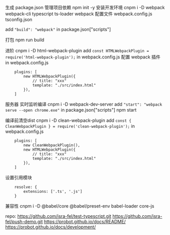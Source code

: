 生成 package.json 管理项目依赖
npm init -y
安装开发环境
cnpm i -D webpack webpack-cli typescript ts-loader
webpack 配置文件
webpack.config.js
tsconfig.json

add `"build": "webpack"` in package.json["scripts"]

打包
npm run build

进阶
cnpm i -D html-webpack-plugin
add `const HTMLWebpackPlugin = require('html-webpack-plugin');` in webpack.config.js
配置 webpack 插件 in webpack.config.js
```
    plugins: [
        new HTMLWebpackPlugin({
            // title: "xxx"
            template: "./src/index.html"
        }),
    ]
```

服务器 实时监听编译
cnpm i -D webpack-dev-server 
add `"start": "webpack serve --open chrome.exe"` in package.json["scripts"]
npm start

编译前清空dist
cnpm i -D clean-webpack-plugin
add `const { CleanWebpackPlugin } = require('clean-webpack-plugin');` in webpack.config.js
```
    plugins: [
        new CleanWebpackPlugin(),
        new HTMLWebpackPlugin({
            // title: "xxx"
            template: "./src/index.html"
        }),
    ]
```

设置引用模块
```
    resolve: {
        extensions: ['.ts', '.js']
    }
```

兼容性
cnpm i -D @babel/core @babel/preset-env babel-loader core-js

repo:
https://github.com/isra-fel/test-typescript.git
https://github.com/isra-fel/push-demo.git
https://probot.github.io/docs/README/
https://probot.github.io/docs/development/
